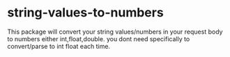 # string-values-to-numbers
This package will convert your string values/numbers in your request body to numbers either int,float,double. you dont need specifically to convert/parse to int float each time.
